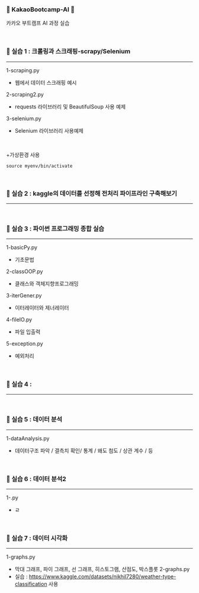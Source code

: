 ### 💛 KakaoBootcamp-AI 💛
카카오 부트캠프 AI 과정 실습

<br/>


### 🔅 실습 1 : 크롤링과 스크래핑-scrapy/Selenium
---
1-scraping.py
- 웹에서 데이터 스크래핑 예시

2-scraping2.py
- requests 라이브러리 및 BeautifulSoup 사용 예제

3-selenium.py
- Selenium 라이브러리 사용예제


<br/>

+가상환경 사용 
``` 
source myenv/bin/activate
```
<br/>

### 🔅 실습 2 : kaggle의 데이터를 선정해 전처리 파이프라인 구축해보기
---

<br/>


### 🔅 실습 3 : 파이썬 프로그래밍 종합 실습
---
1-basicPy.py
- 기초문법

2-classOOP.py
- 클래스와 객체지향프로그래밍

3-iterGener.py
- 이터레이터와 제너레이터

4-fileIO.py
- 파일 입출력

5-exception.py
- 예외처리

<br/>

### 🔅 실습 4 : 
---

<br/>


### 🔅 실습 5 : 데이터 분석
---
1-dataAnalysis.py
- 데이터구조 파악 / 결측치 확인/ 통계 / 왜도 첨도 / 상관 계수 / 등

<br/>

### 🔅 실습 6 : 데이터 분석2
---
1-.py
- ㄹ

<br/>

### 🔅 실습 7 : 데이터 시각화
---
1-graphs.py
- 막대 그래프, 파이 그래프, 선 그래프, 히스토그램, 산점도, 박스플롯
2-graphs.py
- 실습 : https://www.kaggle.com/datasets/nikhil7280/weather-type-classification 사용
<br/>
